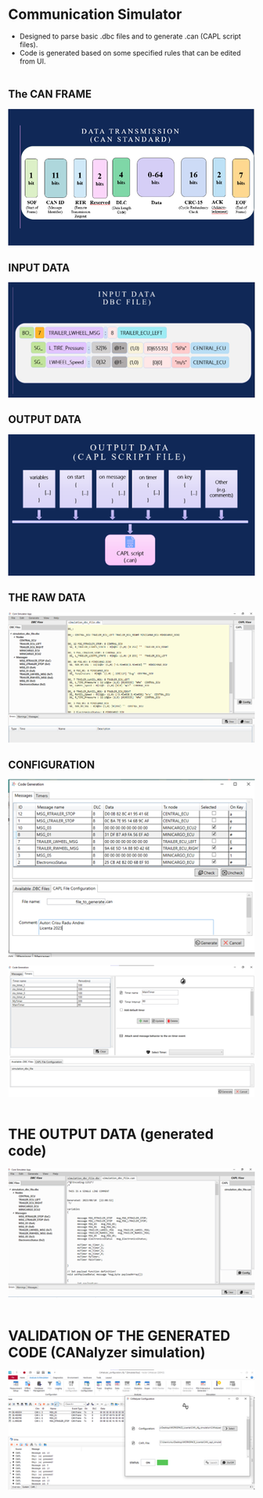 # Communication Simulator
* Designed to parse basic .dbc files and to generate .can (CAPL script files).
* Code is generated based on some specified rules that can be edited from UI.
<br><br>


## The CAN FRAME
![image](other_resources/can_frame.png)
<br>

## INPUT DATA
![image](other_resources/input_data.png)
<br>


## OUTPUT DATA
![image](other_resources/output_data.png)
<br>

## THE RAW DATA
![image](other_resources/raw_data.png)
<br>

## CONFIGURATION
![image](other_resources/configuration.png)
<br>


![image](other_resources/configuration1.png)
<br><br>

# THE OUTPUT DATA (generated code)
![image](other_resources/output_data_generated.png)
<br><br>

# VALIDATION OF THE GENERATED CODE (CANalyzer simulation)
![image](other_resources/code_validation.png)







